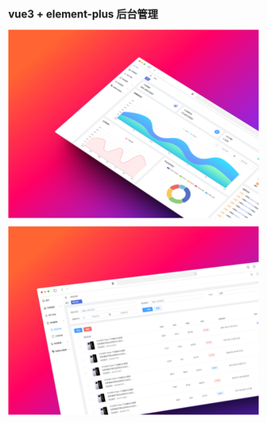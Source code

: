 ## vue3 + element-plus 后台管理

![image](https://github.com/Crayon-chivalry/vue3-element-admin/blob/main/src/assets/git-banner.png)

![image](https://github.com/Crayon-chivalry/vue3-element-admin/blob/main/src/assets/git-banner2.png)
